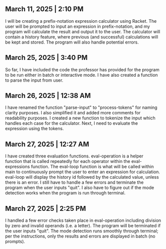 ## March 11, 2025 | 2:10 PM 

I will be creating a prefix-notation expression calculator using Racket. The user will be prompted to input an expression in prefix-notation, and my program will calculate the result
and output it to the user. The calculator will contain a history feature, where previous (and successful) calculations will be kept and stored. The program will also handle potential
errors. 

## March 25, 2025 | 3:40 PM 

So far, I have included the code the professor has provided for the program to be run either in batch or interactive mode. I have also created a function to parse the input from user. 

## March 26, 2025 | 12:38 AM

I have renamed the function "parse-input" to "process-tokens" for naming clarity purposes. I also simplified it and added more comments for readability purposes. I created a new function to tokenize the input which handles each case for the calculator. Next, I need to evaluate the expression using the tokens. 

## March 27, 2025 | 12:27 AM

I have created three evaluation functions. eval-operation is a helper function that is called repeatedly for each operator within the eval-expressions function. The eval-loop function is what will be called within main to continuously prompt the user to enter an expression for calculation. eval-loop will display the history id followed by the calculated value, unless there is an error. I still have to handle a few errors and terminate the program when the user inputs "quit". I also have to figure out if the mode detection works when the program is run through terminal.  

## March 27, 2025 | 2:25 PM

I handled a few error checks taken place in eval-operation including division by zero and invalid operands (i.e. a letter). The program will be terminated if the user inputs "quit". The mode detection runs smoothly through terminal; per the instructions, only the results and errors are displayed in batch (no prompts). 
